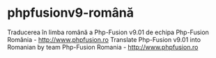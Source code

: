﻿# phpfusionv9-română
Traducerea în limba română a Php-Fusion v9.01 de echipa Php-Fusion România - http://www.phpfusion.ro
Translate Php-Fusion v9.01 into Romanian by team Php-Fusion Romania - http://www.phpfusion.ro
